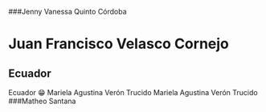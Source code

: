 ###Jenny Vanessa Quinto Córdoba
# **Juan Francisco Velasco Cornejo**
## Ecuador
Ecuador 😁
Mariela Agustina Verón Trucido
Mariela Agustina Verón Trucido
###Matheo Santana
